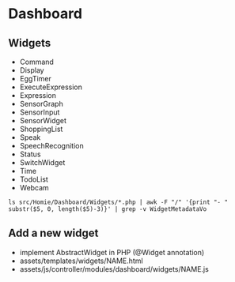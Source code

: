 
# Dashboard

## Widgets
- Command
- Display
- EggTimer
- ExecuteExpression
- Expression
- SensorGraph
- SensorInput
- SensorWidget
- ShoppingList
- Speak
- SpeechRecognition
- Status
- SwitchWidget
- Time
- TodoList
- Webcam

```
ls src/Homie/Dashboard/Widgets/*.php | awk -F "/" '{print "- " substr($5, 0, length($5)-3)}' | grep -v WidgetMetadataVo
```

## Add a new widget
 - implement AbstractWidget in PHP (@Widget annotation)
 - assets/templates/widgets/NAME.html
 - assets/js/controller/modules/dashboard/widgets/NAME.js
